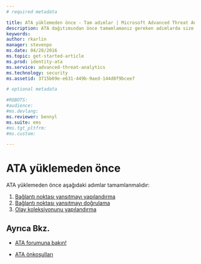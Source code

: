 ```yaml
---
# required metadata

title: ATA yüklemeden önce - Tam adımlar | Microsoft Advanced Threat Analytics
description: ATA dağıtımından önce tamamlamanız gereken adımlarda size yol gösterir.
keywords:
author: rkarlin
manager: stevenpo
ms.date: 04/28/2016
ms.topic: get-started-article
ms.prod: identity-ata
ms.service: advanced-threat-analytics
ms.technology: security
ms.assetid: 3715b69e-e631-449b-9aed-144d0f9bcee7

# optional metadata

#ROBOTS:
#audience:
#ms.devlang:
ms.reviewer: bennyl
ms.suite: ems
#ms.tgt_pltfrm:
#ms.custom:

---
```


# ATA yüklemeden önce

ATA yüklemeden önce aşağıdaki adımlar tamamlanmalıdır:

1. [Bağlantı noktası yansıtmayı yapılandırma](configure-port-mirroring.md)
2. [Bağlantı noktası yansıtmayı doğrulama](validate-port-mirroring.md)
3. [Olay koleksiyonunu yapılandırma](configure-event-collection.md)



## Ayrıca Bkz.

- [ATA forumuna bakın!](https://social.technet.microsoft.com/Forums/security/en-US/home?forum=mata)

- [ATA önkoşulları](/advanced-threat-analytics/plan-design/ata-prerequisites)



<!--HONumber=May16_HO4-->


